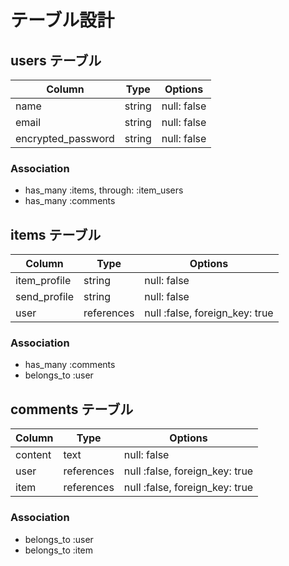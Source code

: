 # テーブル設計

## users テーブル

| Column             | Type   | Options     |
| ------------------ | ------ | ----------- |
| name               | string | null: false |
| email              | string | null: false |
| encrypted_password | string | null: false |

### Association

- has_many :items, through: :item_users
- has_many :comments

## items テーブル

| Column       | Type       | Options                        | 
| ------------ | ---------- | ------------------------------ |
| item_profile | string     | null: false                    |
| send_profile | string     | null: false                    |
| user         | references | null :false, foreign_key: true |

### Association

- has_many :comments
- belongs_to :user

## comments テーブル

| Column  | Type       | Options                        | 
| ------- | ---------- | ------------------------------ |
| content | text       | null: false                    |
| user    | references | null :false, foreign_key: true |
| item    | references | null :false, foreign_key: true |

### Association

- belongs_to :user
- belongs_to :item